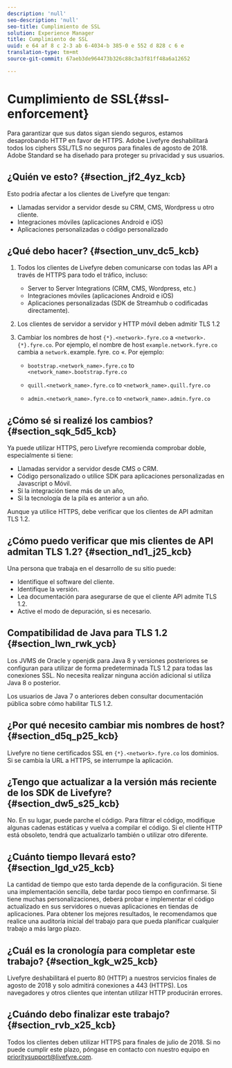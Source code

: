 ```yaml
---
description: 'null'
seo-description: 'null'
seo-title: Cumplimiento de SSL
solution: Experience Manager
title: Cumplimiento de SSL
uuid: e 64 af 8 c 2-3 ab 6-4034-b 385-0 e 552 d 828 c 6 e
translation-type: tm+mt
source-git-commit: 67aeb3de964473b326c88c3a3f81ff48a6a12652

---
```



# Cumplimiento de SSL{#ssl-enforcement}

Para garantizar que sus datos sigan siendo seguros, estamos desaprobando HTTP en favor de HTTPS. Adobe Livefyre deshabilitará todos los ciphers SSL/TLS no seguros para finales de agosto de 2018. Adobe Standard se ha diseñado para proteger su privacidad y sus usuarios.

## ¿Quién ve esto? {#section_jf2_4yz_kcb}

Esto podría afectar a los clientes de Livefyre que tengan:

* Llamadas servidor a servidor desde su CRM, CMS, Wordpress u otro cliente.
* Integraciones móviles (aplicaciones Android e iOS)
* Aplicaciones personalizadas o código personalizado

## ¿Qué debo hacer? {#section_unv_dc5_kcb}

1. Todos los clientes de Livefyre deben comunicarse con todas las API a través de HTTPS para todo el tráfico, incluso:

   * Server to Server Integrations (CRM, CMS, Wordpress, etc.)
   * Integraciones móviles (aplicaciones Android e iOS)
   * Aplicaciones personalizadas (SDK de Streamhub o codificadas directamente).

1. Los clientes de servidor a servidor y HTTP móvil deben admitir TLS 1.2
1. Cambiar los nombres de host `{*}.<network>.fyre.co` a `<network>.{*}.fyre.co`. Por ejemplo, el nombre de host `example.network.fyre.co` cambia a `network.`example. fyre. co «. Por ejemplo:

   * `bootstrap.<network_name>.fyre.co` to `<network_name>.bootstrap.fyre.co`

   * `quill.<network_name>.fyre.co` to `<network_name>.quill.fyre.co`

   * `admin.<network_name>.fyre.co` to `<network_name>.admin.fyre.co`

## ¿Cómo sé si realizé los cambios? {#section_sqk_5d5_kcb}

Ya puede utilizar HTTPS, pero Livefyre recomienda comprobar doble, especialmente si tiene:

* Llamadas servidor a servidor desde CMS o CRM.
* Código personalizado o utilice SDK para aplicaciones personalizadas en Javascript o Móvil.
* Si la integración tiene más de un año,
* Si la tecnología de la pila es anterior a un año.

Aunque ya utilice HTTPS, debe verificar que los clientes de API admitan TLS 1.2.

## ¿Cómo puedo verificar que mis clientes de API admitan TLS 1.2? {#section_nd1_j25_kcb}

Una persona que trabaja en el desarrollo de su sitio puede:

* Identifique el software del cliente.
* Identifique la versión.
* Lea documentación para asegurarse de que el cliente API admite TLS 1.2.
* Active el modo de depuración, si es necesario.

## Compatibilidad de Java para TLS 1.2 {#section_lwn_rwk_ycb}

Los JVMS de Oracle y openjdk para Java 8 y versiones posteriores se configuran para utilizar de forma predeterminada TLS 1.2 para todas las conexiones SSL. No necesita realizar ninguna acción adicional si utiliza Java 8 o posterior.

Los usuarios de Java 7 o anteriores deben consultar documentación pública sobre cómo habilitar TLS 1.2.

## ¿Por qué necesito cambiar mis nombres de host? {#section_d5q_p25_kcb}

Livefyre no tiene certificados SSL en `{*}.<network>.fyre.co` los dominios. Si se cambia la URL a HTTPS, se interrumpe la aplicación.

## ¿Tengo que actualizar a la versión más reciente de los SDK de Livefyre? {#section_dw5_s25_kcb}

No. En su lugar, puede parche el código. Para filtrar el código, modifique algunas cadenas estáticas y vuelva a compilar el código. Si el cliente HTTP está obsoleto, tendrá que actualizarlo también o utilizar otro diferente.

## ¿Cuánto tiempo llevará esto? {#section_lgd_v25_kcb}

La cantidad de tiempo que esto tarda depende de la configuración. Si tiene una implementación sencilla, debe tardar poco tiempo en confirmarse. Si tiene muchas personalizaciones, deberá probar e implementar el código actualizado en sus servidores o nuevas aplicaciones en tiendas de aplicaciones. Para obtener los mejores resultados, le recomendamos que realice una auditoría inicial del trabajo para que pueda planificar cualquier trabajo a más largo plazo.

## ¿Cuál es la cronología para completar este trabajo? {#section_kgk_w25_kcb}

Livefyre deshabilitará el puerto 80 (HTTP) a nuestros servicios finales de agosto de 2018 y solo admitirá conexiones a 443 (HTTPS). Los navegadores y otros clientes que intentan utilizar HTTP producirán errores.

## ¿Cuándo debo finalizar este trabajo? {#section_rvb_x25_kcb}

Todos los clientes deben utilizar HTTPS para finales de julio de 2018. Si no puede cumplir este plazo, póngase en contacto con nuestro equipo en prioritysupport@livefyre.com.
